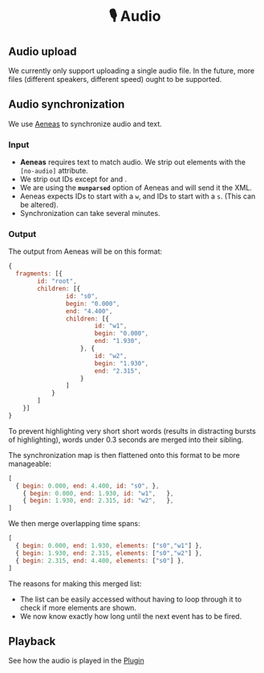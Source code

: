 <h1 align="center">🎙 Audio</h1>

## Audio upload

We currently only support uploading a single audio file. In the future, more files (different speakers, different speed) ought to be supported.


## Audio synchronization

We use [Aeneas](https://github.com/readbeyond/aeneas/) to synchronize audio and text.

### Input

- **Aeneas** requires text to match audio. We strip out elements with the `[no-audio]` attribute.
- We strip out IDs except for <word/> and <sentence/>.
- We are using the **`munparsed`** option of Aeneas and will send it the XML.
- Aeneas expects <word/> IDs to start with a `w`, and <sentence/> IDs to start with a `s`. (This can be altered).
- Synchronization can take several minutes.

### Output

The output from Aeneas will be on this format:

```javascript
{
  fragments: [{
		id: "root",
		children: [{
				id: "s0",
				begin: "0.000",
				end: "4.400",
				children: [{
						id: "w1",
						begin: "0.000",
						end: "1.930",
					}, {
						id: "w2",
						begin: "1.930",
						end: "2.315",
					}
				]
			}
		]
	}]
}
```

To prevent highlighting very short short words (results in distracting bursts of highlighting), words under 0.3 seconds are
merged into their sibling.

The synchronization map is then flattened onto this format to be more manageable:

```javascript
[
  { begin: 0.000, end: 4.400, id: "s0",	},
	{ begin: 0.000, end: 1.930, id: "w1",	},
	{ begin: 1.930, end: 2.315, id: "w2",	},
]
```

We then merge overlapping time spans:

```javascript
[
  { begin: 0.000, end: 1.930, elements: ["s0","w1"] },
  { begin: 1.930, end: 2.315, elements: ["s0","w2"] },
  { begin: 2.315, end: 4.400, elements: ["s0"] },
]
```

The reasons for making this merged list:

- The list can be easily accessed without having to loop through it to check if more elements are shown.
- We now know exactly how long until the next event has to be fired.


## Playback

See how the audio is played in the [Plugin](../6-Text-plugin.md)
